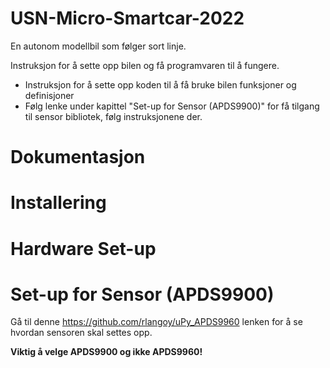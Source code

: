 # USN-Micro-Smartcar-2022
En autonom modellbil som følger sort linje.

Instruksjon for å sette opp bilen og få programvaren til å fungere.
- Instruksjon for å sette opp koden til å få bruke bilen funksjoner og definisjoner
- Følg lenke under kapittel "Set-up for Sensor (APDS9900)" for få tilgang til sensor bibliotek, følg instruksjonene der.

# Dokumentasjon


# Installering


# Hardware Set-up

# Set-up for Sensor (APDS9900)
Gå til denne https://github.com/rlangoy/uPy_APDS9960 lenken for å se hvordan sensoren skal settes opp.

**Viktig å velge APDS9900 og ikke APDS9960!**
